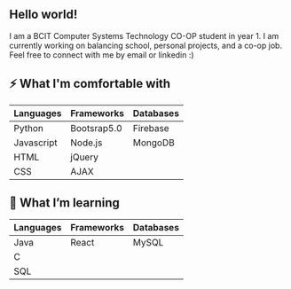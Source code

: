 ## Hello world!
I am a BCIT Computer Systems Technology CO-OP student in year 1. I am currently working on balancing school, personal projects, and a co-op job. Feel free to connect with me by email or linkedin :)

## ⚡ What I'm comfortable with
| Languages  | Frameworks  | Databases |
|------------|-------------|-----------|
| Python     | Bootsrap5.0 | Firebase  |
| Javascript | Node.js     | MongoDB   |
| HTML       | jQuery      |           |
| CSS        | AJAX        |           |

## 🌱 What I’m learning
| Languages  | Frameworks  | Databases |
|------------|-------------|-----------|
| Java       | React       | MySQL     |
| C          |             |           |
| SQL        |             |           |

<!--
**pkwlo/pkwlo** is a ✨ _special_ ✨ repository because its `README.md` (this file) appears on your GitHub profile.

Here are some ideas to get you started:

- 🔭 I’m currently working on ...
- 🌱 I’m currently learning ...
- 👯 I’m looking to collaborate on ...
- 🤔 I’m looking for help with ...
- 💬 Ask me about ...
- 📫 How to reach me: ...
- 😄 Pronouns: ...
- ⚡ Fun fact: ...
-->
